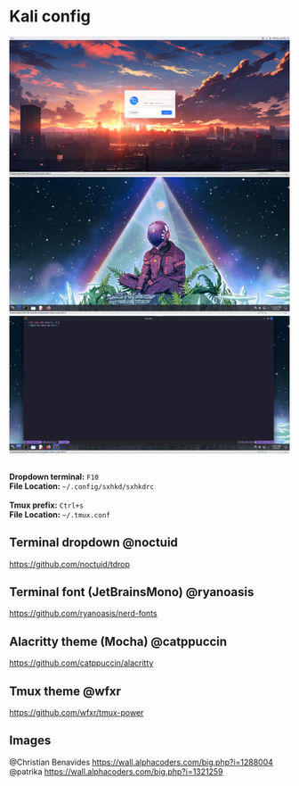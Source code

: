 # Kali config
![alt text](https://github.com/Devyat-XIII/kali-config/blob/main/result_images/login.png?raw=true)
![alt text](https://github.com/Devyat-XIII/kali-config/blob/main/result_images/desktop.png?raw=true)
![alt text](https://github.com/Devyat-XIII/kali-config/blob/main/result_images/term_tmux.png?raw=true)
## 
**Dropdown terminal:** ```F10``` <br>
**File Location:** ```~/.config/sxhkd/sxhkdrc``` <br><br>
**Tmux prefix:** ```Ctrl+s```  <br>
**File Location:** ```~/.tmux.conf```
##
## Terminal dropdown @noctuid
https://github.com/noctuid/tdrop
## Terminal font (JetBrainsMono) @ryanoasis 
https://github.com/ryanoasis/nerd-fonts
## Alacritty theme (Mocha) @catppuccin
https://github.com/catppuccin/alacritty
## Tmux theme @wfxr
https://github.com/wfxr/tmux-power
## Images
@Christian Benavides https://wall.alphacoders.com/big.php?i=1288004 <br>
@patrika https://wall.alphacoders.com/big.php?i=1321259

